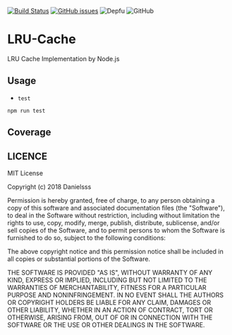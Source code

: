[![Build Status](https://travis-ci.com/danielsss/LRU-Cache.svg?branch=master)](https://travis-ci.com/danielsss/LRU-Cache)
[![GitHub issues](https://img.shields.io/github/issues/danielsss/LRU-Cache.svg)](https://github.com/danielsss/LRU-Cache/issues)
![Depfu](https://img.shields.io/depfu/depfu/example-ruby.svg)
![GitHub](https://img.shields.io/github/license/mashape/apistatus.svg)

# LRU-Cache
LRU Cache Implementation by Node.js

## Usage

* `test`
```shell
npm run test
```


## Coverage


## LICENCE
MIT License

Copyright (c) 2018 Danielsss

Permission is hereby granted, free of charge, to any person obtaining a copy
of this software and associated documentation files (the "Software"), to deal
in the Software without restriction, including without limitation the rights
to use, copy, modify, merge, publish, distribute, sublicense, and/or sell
copies of the Software, and to permit persons to whom the Software is
furnished to do so, subject to the following conditions:

The above copyright notice and this permission notice shall be included in all
copies or substantial portions of the Software.

THE SOFTWARE IS PROVIDED "AS IS", WITHOUT WARRANTY OF ANY KIND, EXPRESS OR
IMPLIED, INCLUDING BUT NOT LIMITED TO THE WARRANTIES OF MERCHANTABILITY,
FITNESS FOR A PARTICULAR PURPOSE AND NONINFRINGEMENT. IN NO EVENT SHALL THE
AUTHORS OR COPYRIGHT HOLDERS BE LIABLE FOR ANY CLAIM, DAMAGES OR OTHER
LIABILITY, WHETHER IN AN ACTION OF CONTRACT, TORT OR OTHERWISE, ARISING FROM,
OUT OF OR IN CONNECTION WITH THE SOFTWARE OR THE USE OR OTHER DEALINGS IN THE
SOFTWARE.

